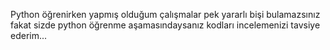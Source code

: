 Python öğrenirken yapmış olduğum çalışmalar 
pek yararlı bişi bulamazsınız fakat sizde python öğrenme aşamasındaysanız kodları incelemenizi tavsiye ederim...
